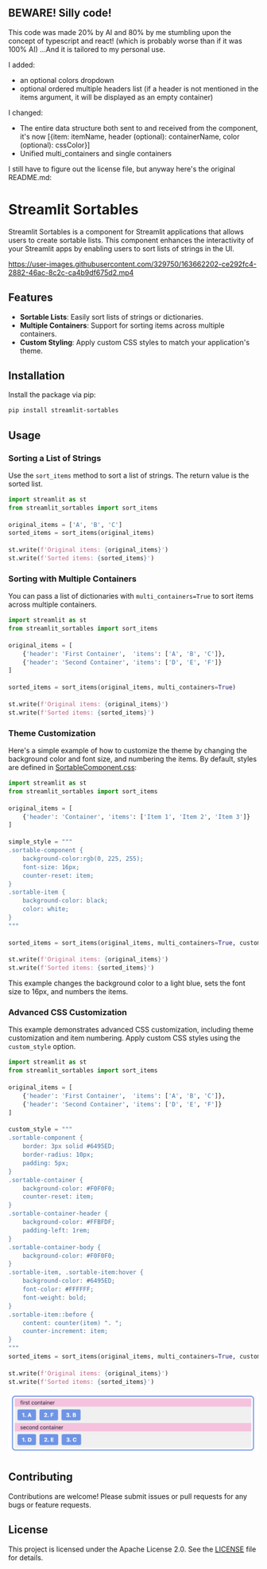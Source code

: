 ## BEWARE! Silly code!

This code was made 20% by AI and 80% by me stumbling upon the concept of typescript and react!
(which is probably worse than if it was 100% AI)
...And it is tailored to my personal use.

I added:
- an optional colors dropdown
- optional ordered multiple headers list (if a header is not mentioned in the items argument, it will be displayed as an empty container)

I changed:
- The entire data structure both sent to and received from the component, it's now [{item: itemName, header (optional): containerName, color (optional): cssColor}]
- Unified multi_containers and single containers

I still have to figure out the license file, but anyway here's the original README.md:

# Streamlit Sortables

Streamlit Sortables is a component for Streamlit applications that allows users to create sortable lists. This component enhances the interactivity of your Streamlit apps by enabling users to sort lists of strings in the UI.

https://user-images.githubusercontent.com/329750/163662202-ce292fc4-2882-46ac-8c2c-ca4b9df675d2.mp4

## Features

- **Sortable Lists**: Easily sort lists of strings or dictionaries.
- **Multiple Containers**: Support for sorting items across multiple containers.
- **Custom Styling**: Apply custom CSS styles to match your application's theme.

## Installation

Install the package via pip:

```bash
pip install streamlit-sortables
```

## Usage

### Sorting a List of Strings

Use the `sort_items` method to sort a list of strings. The return value is the sorted list.

```python
import streamlit as st
from streamlit_sortables import sort_items

original_items = ['A', 'B', 'C']
sorted_items = sort_items(original_items)

st.write(f'Original items: {original_items}')
st.write(f'Sorted items: {sorted_items}')
```

### Sorting with Multiple Containers

You can pass a list of dictionaries with `multi_containers=True` to sort items across multiple containers.

```python
import streamlit as st
from streamlit_sortables import sort_items

original_items = [
    {'header': 'First Container',  'items': ['A', 'B', 'C']},
    {'header': 'Second Container', 'items': ['D', 'E', 'F']}
]

sorted_items = sort_items(original_items, multi_containers=True)

st.write(f'Original items: {original_items}')
st.write(f'Sorted items: {sorted_items}')
```

### Theme Customization

Here's a simple example of how to customize the theme by changing the background color and font size, and numbering the items. By default, styles are defined in [SortableComponent.css](streamlit_sortables/frontend/src/SortableComponent.css):

```python
import streamlit as st
from streamlit_sortables import sort_items

original_items = [
    {'header': 'Container', 'items': ['Item 1', 'Item 2', 'Item 3']}
]

simple_style = """
.sortable-component {
    background-color:rgb(0, 225, 255);
    font-size: 16px;
    counter-reset: item;
}
.sortable-item {
    background-color: black;
    color: white;
}
"""

sorted_items = sort_items(original_items, multi_containers=True, custom_style=simple_style)

st.write(f'Original items: {original_items}')
st.write(f'Sorted items: {sorted_items}')
```

This example changes the background color to a light blue, sets the font size to 16px, and numbers the items.

### Advanced CSS Customization

This example demonstrates advanced CSS customization, including theme customization and item numbering. Apply custom CSS styles using the `custom_style` option.

```python
import streamlit as st
from streamlit_sortables import sort_items

original_items = [
    {'header': 'First Container',  'items': ['A', 'B', 'C']},
    {'header': 'Second Container', 'items': ['D', 'E', 'F']}
]

custom_style = """
.sortable-component {
    border: 3px solid #6495ED;
    border-radius: 10px;
    padding: 5px;
}
.sortable-container {
    background-color: #F0F0F0;
    counter-reset: item;
}
.sortable-container-header {
    background-color: #FFBFDF;
    padding-left: 1rem;
}
.sortable-container-body {
    background-color: #F0F0F0;
}
.sortable-item, .sortable-item:hover {
    background-color: #6495ED;
    font-color: #FFFFFF;
    font-weight: bold;
}
.sortable-item::before {
    content: counter(item) ". ";
    counter-increment: item;
}
"""
sorted_items = sort_items(original_items, multi_containers=True, custom_style=custom_style)

st.write(f'Original items: {original_items}')
st.write(f'Sorted items: {sorted_items}')
```

![Styling Example](imgs/styling.png)

## Contributing

Contributions are welcome! Please submit issues or pull requests for any bugs or feature requests.

## License

This project is licensed under the Apache License 2.0. See the [LICENSE](LICENSE) file for details.
